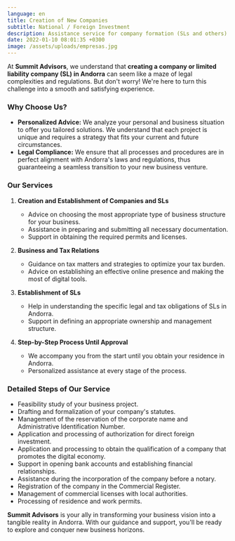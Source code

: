 ```yaml
---
language: en
title: Creation of New Companies
subtitle: National / Foreign Investment
description: Assistance service for company formation (SLs and others) in Andorra
date: 2022-01-10 08:01:35 +0300
image: /assets/uploads/empresas.jpg
---
```

At **Summit Advisors**, we understand that **creating a company or limited liability company (SL) in Andorra** can seem like a maze of legal complexities and regulations. But don't worry! We're here to turn this challenge into a smooth and satisfying experience.

### **Why Choose Us?**

* **Personalized Advice:** We analyze your personal and business situation to offer you tailored solutions. We understand that each project is unique and requires a strategy that fits your current and future circumstances.
* **Legal Compliance:** We ensure that all processes and procedures are in perfect alignment with Andorra's laws and regulations, thus guaranteeing a seamless transition to your new business venture.

### **Our Services**

1. **Creation and Establishment of Companies and SLs**

   * Advice on choosing the most appropriate type of business structure for your business.
   * Assistance in preparing and submitting all necessary documentation.
   * Support in obtaining the required permits and licenses.
2. **Business and Tax Relations**

   * Guidance on tax matters and strategies to optimize your tax burden.
   * Advice on establishing an effective online presence and making the most of digital tools.
3. **Establishment of SLs**

   * Help in understanding the specific legal and tax obligations of SLs in Andorra.
   * Support in defining an appropriate ownership and management structure.
4. **Step-by-Step Process Until Approval**

   * We accompany you from the start until you obtain your residence in Andorra.
   * Personalized assistance at every stage of the process.

### **Detailed Steps of Our Service**

* Feasibility study of your business project.
* Drafting and formalization of your company's statutes.
* Management of the reservation of the corporate name and Administrative Identification Number.
* Application and processing of authorization for direct foreign investment.
* Application and processing to obtain the qualification of a company that promotes the digital economy.
* Support in opening bank accounts and establishing financial relationships.
* Assistance during the incorporation of the company before a notary.
* Registration of the company in the Commercial Register.
* Management of commercial licenses with local authorities.
* Processing of residence and work permits.

**Summit Advisors** is your ally in transforming your business vision into a tangible reality in Andorra. With our guidance and support, you'll be ready to explore and conquer new business horizons.